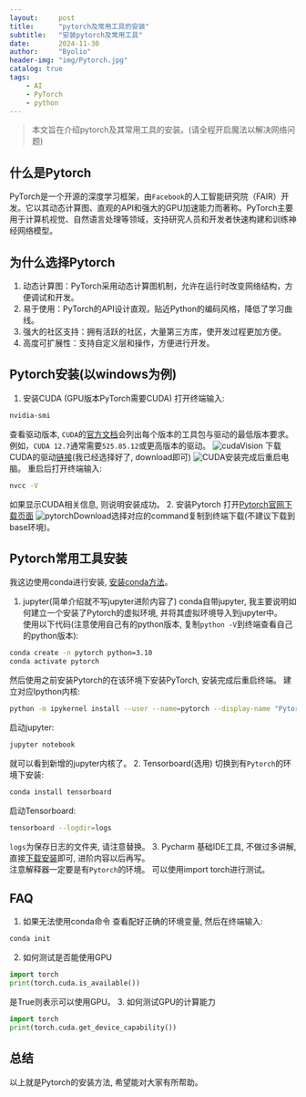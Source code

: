 ```yaml
---
layout:     post
title:      "pytorch及常用工具的安装"
subtitle:   "安装pytorch及常用工具"
date:       2024-11-30
author:     "Byolio"
header-img: "img/Pytorch.jpg"
catalog: true
tags:
    - AI
    - PyTorch
    - python
---
```

> 本文旨在介绍pytorch及其常用工具的安装。(请全程开启魔法以解决网络问题)

## 什么是Pytorch
PyTorch是一个开源的深度学习框架，由`Facebook`的人工智能研究院（FAIR）开发。它以其动态计算图、直观的API和强大的GPU加速能力而著称。PyTorch主要用于计算机视觉、自然语言处理等领域，支持研究人员和开发者快速构建和训练神经网络模型。
## 为什么选择Pytorch
1. 动态计算图：PyTorch采用动态计算图机制，允许在运行时改变网络结构，方便调试和开发。
2. 易于使用：PyTorch的API设计直观，贴近Python的编码风格，降低了学习曲线。
3. 强大的社区支持：拥有活跃的社区，大量第三方库，使开发过程更加方便。
4. 高度可扩展性：支持自定义层和操作，方便进行开发。
## Pytorch安装(以windows为例)
1. 安装CUDA (GPU版本PyTorch需要CUDA)
打开终端输入:
```bash
nvidia-smi
```
查看驱动版本, `CUDA`的[官方文档](https://docs.nvidia.com/deploy/cuda-compatibility/)会列出每个版本的工具包与驱动的最低版本要求。例如，`CUDA 12.7`通常需要`525.85.12`或更高版本的驱动。
![cudaVision](https://cdn.jsdelivr.net/gh/byolio/newtc@main/img/cudaVision.png)
下载CUDA的驱动[链接](https://developer.nvidia.com/cuda-downloads?target_os=Windows&target_arch=x86_64&target_version=11&target_type=exe_local)(我已经选择好了, download即可)
![CUDA](https://cdn.jsdelivr.net/gh/byolio/newtc@main/img/CUDA.png)安装完成后重启电脑。
重启后打开终端输入:
```bash
nvcc -V
``` 
如果显示CUDA相关信息, 则说明安装成功。
2. 安装Pytorch
打开[Pytorch官网下载页面](https://pytorch.org/get-started/locally/)
![pytorchDownload](https://cdn.jsdelivr.net/gh/byolio/newtc@main/img/pytorchDownload.png)选择对应的command复制到终端下载(不建议下载到base环境)。
## Pytorch常用工具安装
我这边使用conda进行安装, [安装conda方法](https://byolio.top/2024/10/03/conda/)。
1. jupyter(简单介绍就不写jupyter进阶内容了)
conda自带jupyter, 我主要说明如何建立一个安装了Pytorch的虚拟环境, 并将其虚拟环境导入到jupyter中。 \
使用以下代码(注意使用自己有的python版本, 复制`python -V`到终端查看自己的python版本):
```bash
conda create -n pytorch python=3.10
conda activate pytorch
```
然后使用之前安装Pytorch的在该环境下安装PyTorch, 安装完成后重启终端。
建立对应Ipython内核:
```bash
python -m ipykernel install --user --name=pytorch --display-name "Pytorch_env"
```
启动jupyter:
```bash
jupyter notebook
```
就可以看到新增的jupyter内核了。
2. Tensorboard(选用)
切换到有`Pytorch`的环境下安装:
```bash
conda install tensorboard
```
启动Tensorboard:
```bash
tensorboard --logdir=logs
```
`logs`为保存日志的文件夹, 请注意替换。
3. Pycharm
基础IDE工具, 不做过多讲解, 直接[下载安装](https://www.jetbrains.com/pycharm/download/?section=windows)即可, 进阶内容以后再写。 \
注意解释器一定要是有`Pytorch`的环境。
可以使用import torch进行测试。

## FAQ
1. 如果无法使用conda命令
查看配好正确的环境变量, 然后在终端输入:
```bash
conda init
```
2. 如何测试是否能使用GPU
```python
import torch
print(torch.cuda.is_available())
```
是True则表示可以使用GPU。
3. 如何测试GPU的计算能力
```python
import torch
print(torch.cuda.get_device_capability())
```

## 总结
以上就是Pytorch的安装方法, 希望能对大家有所帮助。

